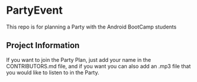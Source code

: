 # PartyEvent
This repo is for planning a Party with the Android BootCamp students

## Project Information
If you want to join the Party Plan, just add your name in the CONTRIBUTORS.md file, and if you want you can also add an .mp3 file that you would like to listen to in the Party.